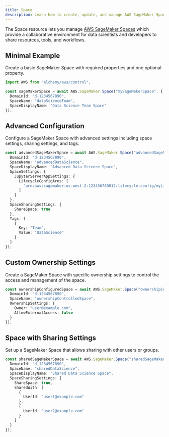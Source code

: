 ```yaml
---
title: Space
description: Learn how to create, update, and manage AWS SageMaker Spaces using Alchemy Cloud Control.
---
```



The Space resource lets you manage [AWS SageMaker Spaces](https://docs.aws.amazon.com/sagemaker/latest/userguide/) which provide a collaborative environment for data scientists and developers to share resources, tools, and workflows.

## Minimal Example

Create a basic SageMaker Space with required properties and one optional property.

```ts
import AWS from "alchemy/aws/control";

const sageMakerSpace = await AWS.SageMaker.Space("mySageMakerSpace", {
  DomainId: "d-1234567890",
  SpaceName: "dataScienceTeam",
  SpaceDisplayName: "Data Science Team Space"
});
```

## Advanced Configuration

Configure a SageMaker Space with advanced settings including space settings, sharing settings, and tags.

```ts
const advancedSageMakerSpace = await AWS.SageMaker.Space("advancedSageMakerSpace", {
  DomainId: "d-1234567890",
  SpaceName: "advancedDataScience",
  SpaceDisplayName: "Advanced Data Science Space",
  SpaceSettings: {
    JupyterServerAppSettings: {
      LifecycleConfigArns: [
        "arn:aws:sagemaker:us-west-2:123456789012:lifecycle-config/myLifecycleConfig"
      ]
    }
  },
  SpaceSharingSettings: {
    ShareSpace: true
  },
  Tags: [
    {
      Key: "Team",
      Value: "DataScience"
    }
  ]
});
```

## Custom Ownership Settings

Create a SageMaker Space with specific ownership settings to control the access and management of the space.

```ts
const ownershipConfiguredSpace = await AWS.SageMaker.Space("ownershipConfiguredSpace", {
  DomainId: "d-1234567890",
  SpaceName: "ownershipControlledSpace",
  OwnershipSettings: {
    Owner: "user@example.com",
    AllowExternalAccess: false
  }
});
```

## Space with Sharing Settings

Set up a SageMaker Space that allows sharing with other users or groups.

```ts
const sharedSageMakerSpace = await AWS.SageMaker.Space("sharedSageMakerSpace", {
  DomainId: "d-1234567890",
  SpaceName: "sharedDataScience",
  SpaceDisplayName: "Shared Data Science Space",
  SpaceSharingSettings: {
    ShareSpace: true,
    SharedWith: [
      {
        UserId: "user1@example.com"
      },
      {
        UserId: "user2@example.com"
      }
    ]
  }
});
```
